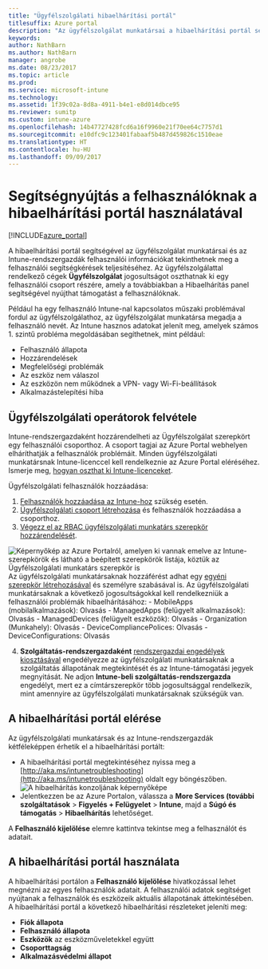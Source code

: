 ```yaml
---
title: "Ügyfélszolgálati hibaelhárítási portál"
titlesuffix: Azure portal
description: "Az ügyfélszolgálat munkatársai a hibaelhárítási portál segítségével oldják meg a felhasználók műszaki problémáit"
keywords: 
author: NathBarn
ms.author: NathBarn
manager: angrobe
ms.date: 08/23/2017
ms.topic: article
ms.prod: 
ms.service: microsoft-intune
ms.technology: 
ms.assetid: 1f39c02a-8d8a-4911-b4e1-e8d014dbce95
ms.reviewer: sumitp
ms.custom: intune-azure
ms.openlocfilehash: 14b47727428fcd6a16f9960e21f70ee64c7757d1
ms.sourcegitcommit: e10dfc9c123401fabaaf5b487d459826c1510eae
ms.translationtype: HT
ms.contentlocale: hu-HU
ms.lasthandoff: 09/09/2017
---
```

# <a name="use-the-troubleshooting-portal-to-help-users"></a>Segítségnyújtás a felhasználóknak a hibaelhárítási portál használatával

[!INCLUDE[azure_portal](./includes/azure_portal.md)]

A hibaelhárítási portál segítségével az ügyfélszolgálat munkatársai és az Intune-rendszergazdák felhasználói információkat tekinthetnek meg a felhasználói segítségkérések teljesítéséhez. Az ügyfélszolgálattal rendelkező cégek **Ügyfélszolgálat** jogosultságot oszthatnak ki egy felhasználói csoport részére, amely a továbbiakban a Hibaelhárítás panel segítségével nyújthat támogatást a felhasználóknak.

Például ha egy felhasználó Intune-nal kapcsolatos műszaki problémával fordul az ügyfélszolgálathoz, az ügyfélszolgálat munkatársa megadja a felhasználó nevét. Az Intune hasznos adatokat jelenít meg, amelyek számos 1. szintű probléma megoldásában segíthetnek, mint például:
- Felhasználó állapota
- Hozzárendelések
- Megfelelőségi problémák
- Az eszköz nem válaszol
-   Az eszközön nem működnek a VPN- vagy Wi-Fi-beállítások
-   Alkalmazástelepítési hiba

## <a name="add-help-desk-operators"></a>Ügyfélszolgálati operátorok felvétele
Intune-rendszergazdaként hozzárendelheti az Ügyfélszolgálat szerepkört egy felhasználói csoporthoz. A csoport tagjai az Azure Portal webhelyen elháríthatják a felhasználók problémáit. Minden ügyfélszolgálati munkatársnak Intune-licenccel kell rendelkeznie az Azure Portal eléréséhez. Ismerje meg, [hogyan oszthat ki Intune-licenceket](licenses-assign.md).

Ügyfélszolgálati felhasználók hozzáadása:
1. [Felhasználók hozzáadása az Intune-hoz](users-add.md) szükség esetén.
2. [Ügyfélszolgálati csoport létrehozása](groups-add.md) és felhasználók hozzáadása a csoporthoz.
3. [Végezz el az RBAC ügyfélszolgálati munkatárs szerepkör hozzárendelését](role-based-access-control.md#built-in-roles).

  ![Képernyőkép az Azure Portalról, amelyen ki vannak emelve az Intune-szerepkörök és látható a beépített szerepkörök listája, köztük az Ügyfélszolgálati munkatárs szerepkör is](./media/help-desk-user-add.png) Az ügyfélszolgálati munkatársaknak hozzáférést adhat egy [egyéni szerepkör létrehozásával](role-based-access-control.md#custom-roles) és személyre szabásával is.  Az ügyfélszolgálati munkatársaknak a következő jogosultságokkal kell rendelkezniük a felhasználói problémák hibaelhárításához:
    - MobileApps (mobilalkalmazások): Olvasás
    - ManagedApps (felügyelt alkalmazások): Olvasás
    - ManagedDevices (felügyelt eszközök): Olvasás
    - Organization (Munkahely): Olvasás
    - DeviceCompliancePolices: Olvasás
    - DeviceConfigurations: Olvasás

4. **Szolgáltatás-rendszergazdaként** [rendszergazdai engedélyek kiosztásával](https://docs.microsoft.com/azure/active-directory/active-directory-users-assign-role-azure-portal) engedélyezze az ügyfélszolgálati munkatársaknak a szolgáltatás állapotának megtekintését és az Intune-támogatási jegyek megnyitását. Ne adjon **Intune-beli szolgáltatás-rendszergazda** engedélyt, mert ez a címtárszerepkör több jogosultsággal rendelkezik, mint amennyire az ügyfélszolgálati munkatársaknak szükségük van.

## <a name="access-the-troubleshooting-portal"></a>A hibaelhárítási portál elérése

Az ügyfélszolgálati munkatársak és az Intune-rendszergazdák kétféleképpen érhetik el a hibaelhárítási portált:
- A hibaelhárítási portál megtekintéséhez nyissa meg a [http://aka.ms/intunetroubleshooting](http://aka.ms/intunetroubleshooting) oldalt egy böngészőben.
  ![A hibaelhárítás konzoljának képernyőképe](./media/help-desk-console.png)
- Jelentkezzen be az Azure Portalon, válassza a **More Services (további szolgáltatások** > **Figyelés + Felügyelet** > **Intune**, majd a **Súgó és támogatás** > **Hibaelhárítás** lehetőséget.

A **Felhasználó kijelölése** elemre kattintva tekintse meg a felhasználót és adatait.

## <a name="use-the-troubleshooting-portal"></a>A hibaelhárítási portál használata

A hibaelhárítási portálon a **Felhasználó kijelölése** hivatkozással lehet megnézni az egyes felhasználók adatait. A felhasználói adatok segítséget nyújtanak a felhasználók és eszközeik aktuális állapotának áttekintésében. A hibaelhárítási portál a következő hibaelhárítási részleteket jeleníti meg:
- **Fiók állapota**
- **Felhasználó állapota**
- **Eszközök** az eszközműveletekkel együtt
- **Csoporttagság**
- **Alkalmazásvédelmi állapot**
